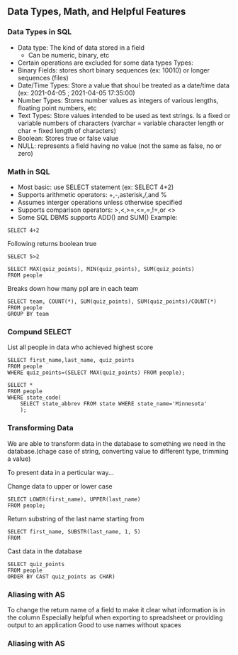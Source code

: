 ## Data Types, Math, and Helpful Features

### Data Types in SQL
* Data type: The kind of data stored in a field
	* Can be numeric, binary, etc
* Certain operations are excluded for some data types
Types:
* Binary Fields: stores short binary sequences (ex: 10010) or longer sequences (files)
* Date/Time Types: Store a value that shoul be treated as a date/time data (ex: 2021-04-05 ; 2021-04-05 17:35:00)
* Number Types: Stores number values as integers of various lengths, floating point numbers, etc
* Text Types: Store values intended to be used as text strings. Is a fixed or variable numbers of characters (varchar = variable character length or char = fixed length of characters)
* Boolean: Stores true or false value
* NULL: represents a field having no value (not the same as false, no or zero)

### Math in SQL
* Most basic: use SELECT statement (ex: SELECT 4+2)
* Supports arithmetic operators: +,-,asterisk,/,and %
* Assumes interger operations unless otherwise specified
* Supports comparison operators: >,<,>=,<=,=,!=,or <>
* Some SQL DBMS supports ADD() and SUM()
Example:
```
SELECT 4+2
```
Following returns boolean true
```
SELECT 5>2
```
```
SELECT MAX(quiz_points), MIN(quiz_points), SUM(quiz_points)
FROM people
```
Breaks down how many ppl are in each team
```
SELECT team, COUNT(*), SUM(quiz_points), SUM(quiz_points)/COUNT(*) 
FROM people
GROUP BY team
```

### Compund SELECT
List all people in data who achieved highest score
```
SELECT first_name,last_name, quiz_points
FROM people
WHERE quiz_points=(SELECT MAX(quiz_points) FROM people);
```

```
SELECT *
FROM people
WHERE state_code(
	SELECT state_abbrev FROM state WHERE state_name='Minnesota'
	);
```

### Transforming Data 
We are able to transform data in the database to something we need in the database.(chage case of string, converting value to different type, trimming a value)

To present data in a perticular way... 

Change data to upper or lower case
```
SELECT LOWER(first_name), UPPER(last_name)
FROM people;
```

Return substring of the last name starting from 
```
SELECT first_name, SUBSTR(last_name, 1, 5)
FROM
```

Cast data in the database
```
SELECT quiz_points
FROM people
ORDER BY CAST quiz_points as CHAR)
```

### Aliasing with AS
To change the return name of a field to make it clear what information is in the column
Especially helpful when exporting to spreadsheet or providing output to an application
Good to use names without spaces

### Aliasing with AS


